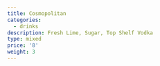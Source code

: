 ```yaml
---
title: Cosmopolitan
categories:
  - drinks
description: Fresh Lime, Sugar, Top Shelf Vodka
type: mixed
price: '8'
weight: 3
---
```


